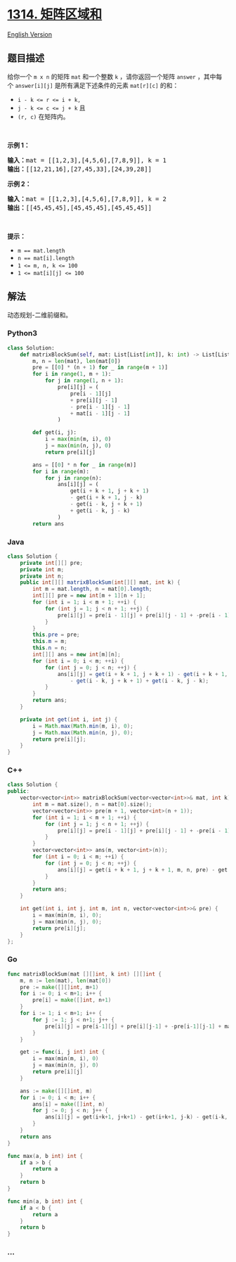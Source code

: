 # [1314. 矩阵区域和](https://leetcode.cn/problems/matrix-block-sum)

[English Version](/solution/1300-1399/1314.Matrix%20Block%20Sum/README_EN.md)

## 题目描述

<!-- 这里写题目描述 -->

<p>给你一个 <code>m x n</code> 的矩阵 <code>mat</code> 和一个整数 <code>k</code> ，请你返回一个矩阵 <code>answer</code> ，其中每个 <code>answer[i][j]</code> 是所有满足下述条件的元素 <code>mat[r][c]</code> 的和： </p>

<ul>
	<li><code>i - k <= r <= i + k, </code></li>
	<li><code>j - k <= c <= j + k</code> 且</li>
	<li><code>(r, c)</code> 在矩阵内。</li>
</ul>

<p> </p>

<p><strong>示例 1：</strong></p>

<pre>
<strong>输入：</strong>mat = [[1,2,3],[4,5,6],[7,8,9]], k = 1
<strong>输出：</strong>[[12,21,16],[27,45,33],[24,39,28]]
</pre>

<p><strong>示例 2：</strong></p>

<pre>
<strong>输入：</strong>mat = [[1,2,3],[4,5,6],[7,8,9]], k = 2
<strong>输出：</strong>[[45,45,45],[45,45,45],[45,45,45]]
</pre>

<p> </p>

<p><strong>提示：</strong></p>

<ul>
	<li><code>m == mat.length</code></li>
	<li><code>n == mat[i].length</code></li>
	<li><code>1 <= m, n, k <= 100</code></li>
	<li><code>1 <= mat[i][j] <= 100</code></li>
</ul>

## 解法

<!-- 这里可写通用的实现逻辑 -->

动态规划-二维前缀和。

<!-- tabs:start -->

### **Python3**

<!-- 这里可写当前语言的特殊实现逻辑 -->

```python
class Solution:
    def matrixBlockSum(self, mat: List[List[int]], k: int) -> List[List[int]]:
        m, n = len(mat), len(mat[0])
        pre = [[0] * (n + 1) for _ in range(m + 1)]
        for i in range(1, m + 1):
            for j in range(1, n + 1):
                pre[i][j] = (
                    pre[i - 1][j]
                    + pre[i][j - 1]
                    - pre[i - 1][j - 1]
                    + mat[i - 1][j - 1]
                )

        def get(i, j):
            i = max(min(m, i), 0)
            j = max(min(n, j), 0)
            return pre[i][j]

        ans = [[0] * n for _ in range(m)]
        for i in range(m):
            for j in range(n):
                ans[i][j] = (
                    get(i + k + 1, j + k + 1)
                    - get(i + k + 1, j - k)
                    - get(i - k, j + k + 1)
                    + get(i - k, j - k)
                )
        return ans
```

### **Java**

<!-- 这里可写当前语言的特殊实现逻辑 -->

```java
class Solution {
    private int[][] pre;
    private int m;
    private int n;
    public int[][] matrixBlockSum(int[][] mat, int k) {
        int m = mat.length, n = mat[0].length;
        int[][] pre = new int[m + 1][n + 1];
        for (int i = 1; i < m + 1; ++i) {
            for (int j = 1; j < n + 1; ++j) {
                pre[i][j] = pre[i - 1][j] + pre[i][j - 1] + -pre[i - 1][j - 1] + mat[i - 1][j - 1];
            }
        }
        this.pre = pre;
        this.m = m;
        this.n = n;
        int[][] ans = new int[m][n];
        for (int i = 0; i < m; ++i) {
            for (int j = 0; j < n; ++j) {
                ans[i][j] = get(i + k + 1, j + k + 1) - get(i + k + 1, j - k)
                    - get(i - k, j + k + 1) + get(i - k, j - k);
            }
        }
        return ans;
    }

    private int get(int i, int j) {
        i = Math.max(Math.min(m, i), 0);
        j = Math.max(Math.min(n, j), 0);
        return pre[i][j];
    }
}
```

### **C++**

```cpp
class Solution {
public:
    vector<vector<int>> matrixBlockSum(vector<vector<int>>& mat, int k) {
        int m = mat.size(), n = mat[0].size();
        vector<vector<int>> pre(m + 1, vector<int>(n + 1));
        for (int i = 1; i < m + 1; ++i) {
            for (int j = 1; j < n + 1; ++j) {
                pre[i][j] = pre[i - 1][j] + pre[i][j - 1] + -pre[i - 1][j - 1] + mat[i - 1][j - 1];
            }
        }
        vector<vector<int>> ans(m, vector<int>(n));
        for (int i = 0; i < m; ++i) {
            for (int j = 0; j < n; ++j) {
                ans[i][j] = get(i + k + 1, j + k + 1, m, n, pre) - get(i + k + 1, j - k, m, n, pre) - get(i - k, j + k + 1, m, n, pre) + get(i - k, j - k, m, n, pre);
            }
        }
        return ans;
    }

    int get(int i, int j, int m, int n, vector<vector<int>>& pre) {
        i = max(min(m, i), 0);
        j = max(min(n, j), 0);
        return pre[i][j];
    }
};
```

### **Go**

```go
func matrixBlockSum(mat [][]int, k int) [][]int {
	m, n := len(mat), len(mat[0])
	pre := make([][]int, m+1)
	for i := 0; i < m+1; i++ {
		pre[i] = make([]int, n+1)
	}
	for i := 1; i < m+1; i++ {
		for j := 1; j < n+1; j++ {
			pre[i][j] = pre[i-1][j] + pre[i][j-1] + -pre[i-1][j-1] + mat[i-1][j-1]
		}
	}

	get := func(i, j int) int {
		i = max(min(m, i), 0)
		j = max(min(n, j), 0)
		return pre[i][j]
	}

	ans := make([][]int, m)
	for i := 0; i < m; i++ {
		ans[i] = make([]int, n)
		for j := 0; j < n; j++ {
			ans[i][j] = get(i+k+1, j+k+1) - get(i+k+1, j-k) - get(i-k, j+k+1) + get(i-k, j-k)
		}
	}
	return ans
}

func max(a, b int) int {
	if a > b {
		return a
	}
	return b
}

func min(a, b int) int {
	if a < b {
		return a
	}
	return b
}
```

### **...**

```

```

<!-- tabs:end -->
